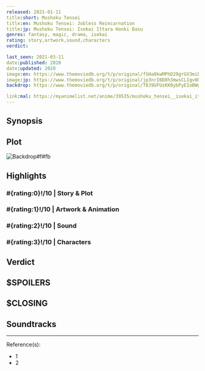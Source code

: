 ```yaml
---
released: 2021-01-11
title:short: Mushoku Tensei
title:en: Mushoku Tensei: Jobless Reincarnation
title:jp: Mushoku Tensei: Isekai Ittara Honki Dasu
genres: fantasy, magic, drama, isekai
rating: story,artwork,sound,characters
verdict:

last_seen: 2021-03-11
date:published: 2020
date:updated: 2020
image:en: https://www.themoviedb.org/t/p/original/fSHa8kwMPhD29grGX3miBq1BWCN.jpg
image:jp: https://www.themoviedb.org/t/p/original/jp3nrI6D8h3mwsCLIgv6MFQvV6Q.jpg
backdrop: https://www.themoviedb.org/t/p/original/T8J9UFUzKK0ybPyEIoBWgOQHoa.jpg

link:mal: https://myanimelist.net/anime/39535/mushoku_tensei__isekai_ittara_honki_dasu
---
```



## Synopsis

## Plot

![Backdrop#f#fb](https://www.themoviedb.org/t/p/original/5OdAoJBlVmERjKA2CpjSl5zERAA.jpg "Source: TMDB")

## Highlights

### #{rating:0}!/10 | Story & Plot

### #{rating:1}!/10 | Artwork & Animation

### #{rating:2}!/10 | Sound

### #{rating:3}!/10 | Characters

## Verdict

## $SPOILERS

## $CLOSING

## Soundtracks

***
Reference(s):

- 1
- 2
